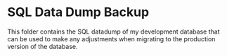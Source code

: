 # SQL Data Dump Backup

This folder contains the SQL datadump of my development database that can be used to make any adjustments when migrating to the production version of the database.
